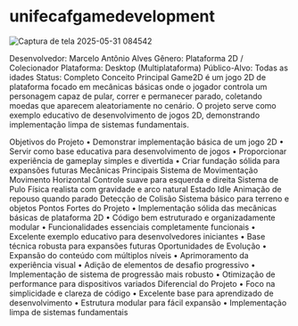 # unifecafgamedevelopment
![Captura de tela 2025-05-31 084542](https://github.com/user-attachments/assets/8ec4b58c-fe3f-47a1-a9a0-588fa00544d6)

Desenvolvedor: Marcelo Antônio Alves
Gênero: Plataforma 2D / Colecionador
Plataforma: Desktop (Multiplataforma)
Público-Alvo: Todas as idades
Status: Completo
Conceito Principal
Game2D é um jogo 2D de plataforma focado em mecânicas básicas onde o jogador controla um personagem capaz de pular, correr e permanecer parado, coletando moedas que aparecem aleatoriamente no cenário. O projeto serve como exemplo educativo de desenvolvimento de jogos 2D, demonstrando implementação limpa de sistemas fundamentais.

Objetivos do Projeto
•	Demonstrar implementação básica de um jogo 2D
•	Servir como base educativa para desenvolvimento de jogos
•	Proporcionar experiência de gameplay simples e divertida
•	Criar fundação sólida para expansões futuras
Mecânicas Principais
Sistema de Movimentação
Movimento Horizontal
Controle suave para esquerda e direita 
Sistema de Pulo
Física realista com gravidade e arco natural 
Estado Idle
Animação de repouso quando parado 
Detecção de Colisão
Sistema básico para terreno e objetos 
Pontos Fortes do Projeto
•	Implementação sólida das mecânicas básicas de plataforma 2D
•	Código bem estruturado e organizadamente modular
•	Funcionalidades essenciais completamente funcionais
•	Excelente exemplo educativo para desenvolvedores iniciantes
•	Base técnica robusta para expansões futuras
Oportunidades de Evolução
•	Expansão do conteúdo com múltiplos níveis
•	Aprimoramento da experiência visual
•	Adição de elementos de desafio progressivo
•	Implementação de sistema de progressão mais robusto
•	Otimização de performance para dispositivos variados
Diferencial do Projeto
•	Foco na simplicidade e clareza de código
•	Excelente base para aprendizado de desenvolvimento
•	Estrutura modular para fácil expansão
•	Implementação limpa de sistemas fundamentais
